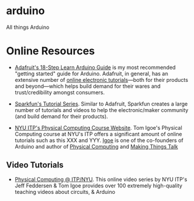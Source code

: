 # arduino
All things Arduino

# Online Resources
- [Adafruit's 18-Step Learn Arduino Guide](https://learn.adafruit.com/series/learn-arduino) is my most recommended "getting started" guide for Arduino. Adafruit, in general, has an extensive number of [online electronic tutorials](https://learn.adafruit.com/)—both for their products and beyond—which helps build demand for their wares and trust/credibility amongst consumers. 

- [Sparkfun's Tutorial Series](https://learn.sparkfun.com/tutorials). Similar to Adafruit, Sparkfun creates a large number of tutorials and videos to help the electronic/maker community (and build demand for their products).

- [NYU ITP's Physical Computing Course Website](https://itp.nyu.edu/physcomp/). Tom Igoe's Physical Computing course at NYU's ITP offers a significant amount of online tutorials such as this XXX and YYY. [Igoe](https://tigoe.com/) is one of the co-founders of Arduino and author of [Physical Computing](https://www.amazon.com/Physical-Computing-Sensing-Controlling-Computers/dp/159200346X) and [Making Things Talk](http://shop.oreilly.com/product/9780596510510.do)

## Video Tutorials

- [Physical Computing @ ITP/NYU](https://vimeo.com/channels/pcomp). This online video series by NYU ITP's Jeff Feddersen & Tom Igoe provides over 100 extremely high-quality teaching videos about circuits, & Arduino

